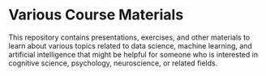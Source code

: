 # Various Course Materials

This repository contains presentations, exercises, and other materials to learn about various topics related to data science, machine learning, and artificial intelligence that might be helpful for someone who is interested in cognitive science, psychology, neuroscience, or related fields.

